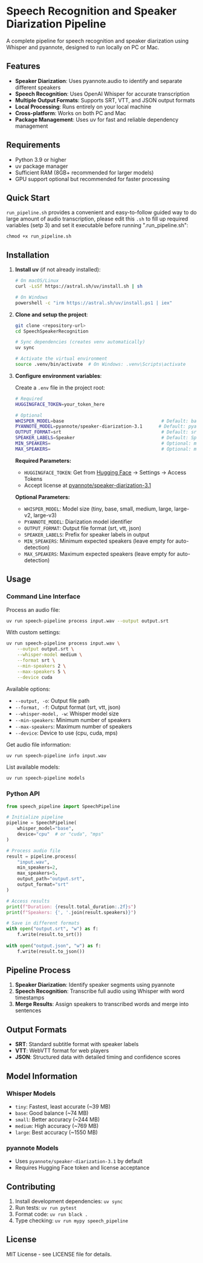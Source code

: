 # Speech Recognition and Speaker Diarization Pipeline

A complete pipeline for speech recognition and speaker diarization using Whisper and pyannote, designed to run locally on PC or Mac.

## Features

- **Speaker Diarization**: Uses pyannote.audio to identify and separate different speakers
- **Speech Recognition**: Uses OpenAI Whisper for accurate transcription
- **Multiple Output Formats**: Supports SRT, VTT, and JSON output formats
- **Local Processing**: Runs entirely on your local machine
- **Cross-platform**: Works on both PC and Mac
- **Package Management**: Uses uv for fast and reliable dependency management

## Requirements

- Python 3.9 or higher
- uv package manager
- Sufficient RAM (8GB+ recommended for larger models)
- GPU support optional but recommended for faster processing

## Quick Start
`run_pipeline.sh` provides a convenient and easy-to-follow guided way to do large amount of audio transcription, please edit this `.sh` to fill up required variables (setp 3) and set it executable before running ".run_pipeline.sh":
```
chmod +x run_pipeline.sh
```
## Installation

1. **Install uv** (if not already installed):
   ```bash
   # On macOS/Linux
   curl -LsSf https://astral.sh/uv/install.sh | sh
   
   # On Windows
   powershell -c "irm https://astral.sh/uv/install.ps1 | iex"
   ```

2. **Clone and setup the project**:
   ```bash
   git clone <repository-url>
   cd SpeechSpeakerRecognition
   
   # Sync dependencies (creates venv automatically)
   uv sync
   
   # Activate the virtual environment
   source .venv/bin/activate  # On Windows: .venv\Scripts\activate
   ```

3. **Configure environment variables**:
   
   Create a `.env` file in the project root:
   ```bash
   # Required
   HUGGINGFACE_TOKEN=your_token_here
   
   # Optional
   WHISPER_MODEL=base                                    # Default: base
   PYANNOTE_MODEL=pyannote/speaker-diarization-3.1      # Default: pyannote/speaker-diarization-3.1
   OUTPUT_FORMAT=srt                                     # Default: srt (options: srt, vtt, json)
   SPEAKER_LABELS=Speaker                                # Default: Speaker
   MIN_SPEAKERS=                                         # Optional: minimum number of speakers
   MAX_SPEAKERS=                                         # Optional: maximum number of speakers
   ```

   **Required Parameters:**
   - `HUGGINGFACE_TOKEN`: Get from [Hugging Face](https://huggingface.co/) → Settings → Access Tokens
   - Accept license at [pyannote/speaker-diarization-3.1](https://huggingface.co/pyannote/speaker-diarization-3.1)

   **Optional Parameters:**
   - `WHISPER_MODEL`: Model size (tiny, base, small, medium, large, large-v2, large-v3)
   - `PYANNOTE_MODEL`: Diarization model identifier
   - `OUTPUT_FORMAT`: Output file format (srt, vtt, json)
   - `SPEAKER_LABELS`: Prefix for speaker labels in output
   - `MIN_SPEAKERS`: Minimum expected speakers (leave empty for auto-detection)
   - `MAX_SPEAKERS`: Maximum expected speakers (leave empty for auto-detection)

## Usage

### Command Line Interface

Process an audio file:
```bash
uv run speech-pipeline process input.wav --output output.srt
```

With custom settings:
```bash
uv run speech-pipeline process input.wav \
    --output output.srt \
    --whisper-model medium \
    --format srt \
    --min-speakers 2 \
    --max-speakers 5 \
    --device cuda
```

Available options:
- `--output, -o`: Output file path
- `--format, -f`: Output format (srt, vtt, json)
- `--whisper-model, -w`: Whisper model size
- `--min-speakers`: Minimum number of speakers
- `--max-speakers`: Maximum number of speakers
- `--device`: Device to use (cpu, cuda, mps)

Get audio file information:
```bash
uv run speech-pipeline info input.wav
```

List available models:
```bash
uv run speech-pipeline models
```

### Python API

```python
from speech_pipeline import SpeechPipeline

# Initialize pipeline
pipeline = SpeechPipeline(
    whisper_model="base",
    device="cpu"  # or "cuda", "mps"
)

# Process audio file
result = pipeline.process(
    "input.wav",
    min_speakers=2,
    max_speakers=5,
    output_path="output.srt",
    output_format="srt"
)

# Access results
print(f"Duration: {result.total_duration:.2f}s")
print(f"Speakers: {', '.join(result.speakers)}")

# Save in different formats
with open("output.srt", "w") as f:
    f.write(result.to_srt())
    
with open("output.json", "w") as f:
    f.write(result.to_json())
```

## Pipeline Process

1. **Speaker Diarization**: Identify speaker segments using pyannote
2. **Speech Recognition**: Transcribe full audio using Whisper with word timestamps
3. **Merge Results**: Assign speakers to transcribed words and merge into sentences

## Output Formats

- **SRT**: Standard subtitle format with speaker labels
- **VTT**: WebVTT format for web players
- **JSON**: Structured data with detailed timing and confidence scores

## Model Information

### Whisper Models
- `tiny`: Fastest, least accurate (~39 MB)
- `base`: Good balance (~74 MB)
- `small`: Better accuracy (~244 MB)
- `medium`: High accuracy (~769 MB)
- `large`: Best accuracy (~1550 MB)

### pyannote Models
- Uses `pyannote/speaker-diarization-3.1` by default
- Requires Hugging Face token and license acceptance

## Contributing

1. Install development dependencies: `uv sync`
2. Run tests: `uv run pytest`
3. Format code: `uv run black .`
4. Type checking: `uv run mypy speech_pipeline`

## License

MIT License - see LICENSE file for details.
